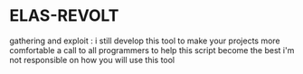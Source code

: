 # ELAS-REVOLT
gathering and exploit :
 i still develop this tool to make your projects more comfortable
 a call to all programmers to help this script become the best 
 i'm not responsible on how you will use this tool 

